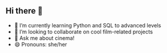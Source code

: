 ## Hi there 👋

- 🌱 I’m currently learning Python and SQL to advanced levels
- 👯 I’m looking to collaborate on cool film-related projects
- 💬 Ask me about cinema!
- 😄 Pronouns: she/her
